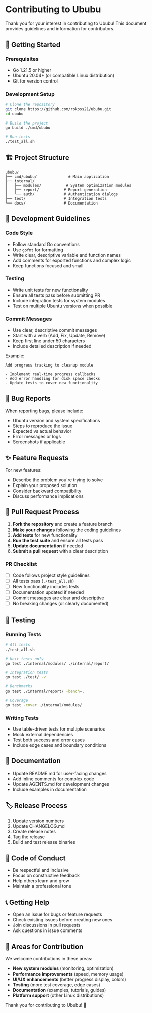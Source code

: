 # Contributing to Ububu

Thank you for your interest in contributing to Ububu! This document provides guidelines and information for contributors.

## 🚀 Getting Started

### Prerequisites
- Go 1.21.5 or higher
- Ubuntu 20.04+ (or compatible Linux distribution)
- Git for version control

### Development Setup
```bash
# Clone the repository
git clone https://github.com/rokoss21/ububu.git
cd ububu

# Build the project
go build ./cmd/ububu

# Run tests
./test_all.sh
```

## 🏗️ Project Structure

```
ububu/
├── cmd/ububu/              # Main application
├── internal/
│   ├── modules/           # System optimization modules
│   ├── report/           # Report generation
│   └── auth/             # Authentication dialogs
├── test/                 # Integration tests
└── docs/                 # Documentation
```

## 🔧 Development Guidelines

### Code Style
- Follow standard Go conventions
- Use `gofmt` for formatting
- Write clear, descriptive variable and function names
- Add comments for exported functions and complex logic
- Keep functions focused and small

### Testing
- Write unit tests for new functionality
- Ensure all tests pass before submitting PR
- Include integration tests for system modules
- Test on multiple Ubuntu versions when possible

### Commit Messages
- Use clear, descriptive commit messages
- Start with a verb (Add, Fix, Update, Remove)
- Keep first line under 50 characters
- Include detailed description if needed

Example:
```
Add progress tracking to cleanup module

- Implement real-time progress callbacks
- Add error handling for disk space checks
- Update tests to cover new functionality
```

## 🐛 Bug Reports

When reporting bugs, please include:
- Ubuntu version and system specifications
- Steps to reproduce the issue
- Expected vs actual behavior
- Error messages or logs
- Screenshots if applicable

## ✨ Feature Requests

For new features:
- Describe the problem you're trying to solve
- Explain your proposed solution
- Consider backward compatibility
- Discuss performance implications

## 🔄 Pull Request Process

1. **Fork the repository** and create a feature branch
2. **Make your changes** following the coding guidelines
3. **Add tests** for new functionality
4. **Run the test suite** and ensure all tests pass
5. **Update documentation** if needed
6. **Submit a pull request** with a clear description

### PR Checklist
- [ ] Code follows project style guidelines
- [ ] All tests pass (`./test_all.sh`)
- [ ] New functionality includes tests
- [ ] Documentation updated if needed
- [ ] Commit messages are clear and descriptive
- [ ] No breaking changes (or clearly documented)

## 🧪 Testing

### Running Tests
```bash
# All tests
./test_all.sh

# Unit tests only
go test ./internal/modules/ ./internal/report/

# Integration tests
go test ./test/ -v

# Benchmarks
go test ./internal/report/ -bench=.

# Coverage
go test -cover ./internal/modules/
```

### Writing Tests
- Use table-driven tests for multiple scenarios
- Mock external dependencies
- Test both success and error cases
- Include edge cases and boundary conditions

## 📝 Documentation

- Update README.md for user-facing changes
- Add inline comments for complex code
- Update AGENTS.md for development changes
- Include examples in documentation

## 🏷️ Release Process

1. Update version numbers
2. Update CHANGELOG.md
3. Create release notes
4. Tag the release
5. Build and test release binaries

## 🤝 Code of Conduct

- Be respectful and inclusive
- Focus on constructive feedback
- Help others learn and grow
- Maintain a professional tone

## 📞 Getting Help

- Open an issue for bugs or feature requests
- Check existing issues before creating new ones
- Join discussions in pull requests
- Ask questions in issue comments

## 🎯 Areas for Contribution

We welcome contributions in these areas:
- **New system modules** (monitoring, optimization)
- **Performance improvements** (speed, memory usage)
- **UI/UX enhancements** (better progress display, colors)
- **Testing** (more test coverage, edge cases)
- **Documentation** (examples, tutorials, guides)
- **Platform support** (other Linux distributions)

Thank you for contributing to Ububu! 🚀